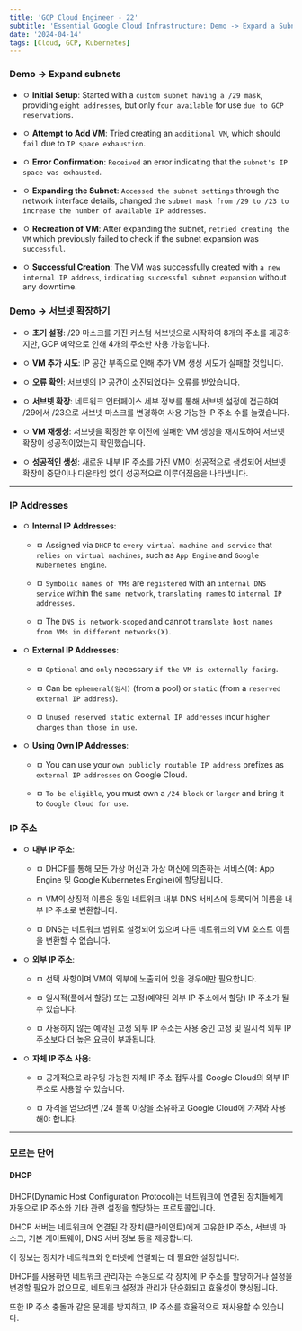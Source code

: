 ```yaml
---
title: 'GCP Cloud Engineer - 22'
subtitle: 'Essential Google Cloud Infrastructure: Demo -> Expand a Subnet / IP addresses'
date: '2024-04-14'
tags: [Cloud, GCP, Kubernetes]
---
```


### Demo -> Expand subnets


- ㅇ **Initial Setup**: Started with a `custom subnet having a /29 mask`, providing `eight addresses`, but only `four available` for use `due to GCP reservations`.

- ㅇ **Attempt to Add VM**: Tried creating an `additional VM`, which should `fail` due to `IP space exhaustion`.

- ㅇ **Error Confirmation**: `Received` an error indicating that the `subnet's IP space was exhausted`.

- ㅇ **Expanding the Subnet**: `Accessed the subnet settings` through the network interface details, changed the `subnet mask from /29 to /23 to increase the number of available IP addresses`.

- ㅇ **Recreation of VM**: After expanding the subnet, `retried creating the VM` which previously failed to check if the subnet expansion was `successful`.

- ㅇ **Successful Creation**: The VM was successfully created with `a new internal IP address`, `indicating successful subnet expansion` without any downtime.

### Demo -> 서브넷 확장하기 

- ㅇ **초기 설정**: /29 마스크를 가진 커스텀 서브넷으로 시작하여 8개의 주소를 제공하지만, GCP 예약으로 인해 4개의 주소만 사용 가능합니다.

- ㅇ **VM 추가 시도**: IP 공간 부족으로 인해 추가 VM 생성 시도가 실패할 것입니다.

- ㅇ **오류 확인**: 서브넷의 IP 공간이 소진되었다는 오류를 받았습니다.

- ㅇ **서브넷 확장**: 네트워크 인터페이스 세부 정보를 통해 서브넷 설정에 접근하여 /29에서 /23으로 서브넷 마스크를 변경하여 사용 가능한 IP 주소 수를 늘렸습니다.

- ㅇ **VM 재생성**: 서브넷을 확장한 후 이전에 실패한 VM 생성을 재시도하여 서브넷 확장이 성공적이었는지 확인했습니다.

- ㅇ **성공적인 생성**: 새로운 내부 IP 주소를 가진 VM이 성공적으로 생성되어 서브넷 확장이 중단이나 다운타임 없이 성공적으로 이루어졌음을 나타냅니다.

----------------

### IP Addresses

- ㅇ **Internal IP Addresses**:
  
  - ㅁ Assigned via `DHCP` to `every virtual machine and service` that `relies on virtual machines`, such as `App Engine` and `Google Kubernetes Engine`.
  
  - ㅁ `Symbolic names of VMs` are `registered` with an `internal DNS service` within the `same network`, `translating names` to `internal IP addresses`.
  
  - ㅁ The `DNS is network-scoped` and cannot `translate host names from VMs in different networks(X)`.

- ㅇ **External IP Addresses**:
  
  - ㅁ `Optional` and `only` necessary `if the VM is externally facing`.
  
  - ㅁ Can be `ephemeral(임시)` (from a pool) or `static` (from a `reserved external IP address`).
  
  - ㅁ `Unused reserved static external IP addresses` incur `higher charges` `than those in use`.

- ㅇ **Using Own IP Addresses**:
  
  - ㅁ You can use your `own publicly routable IP address` prefixes as `external IP addresses` on Google Cloud.
  
  - ㅁ `To be eligible`, you must own a `/24 block` or `larger` and bring it to `Google Cloud for use`.

### IP 주소

- ㅇ **내부 IP 주소**:
  
  - ㅁ DHCP를 통해 모든 가상 머신과 가상 머신에 의존하는 서비스(예: App Engine 및 Google Kubernetes Engine)에 할당됩니다.
  
  - ㅁ VM의 상징적 이름은 동일 네트워크 내부 DNS 서비스에 등록되어 이름을 내부 IP 주소로 변환합니다.
  
  - ㅁ DNS는 네트워크 범위로 설정되어 있으며 다른 네트워크의 VM 호스트 이름을 변환할 수 없습니다.

- ㅇ **외부 IP 주소**:
  
  - ㅁ 선택 사항이며 VM이 외부에 노출되어 있을 경우에만 필요합니다.
  
  - ㅁ 일시적(풀에서 할당) 또는 고정(예약된 외부 IP 주소에서 할당) IP 주소가 될 수 있습니다.
  
  - ㅁ 사용하지 않는 예약된 고정 외부 IP 주소는 사용 중인 고정 및 일시적 외부 IP 주소보다 더 높은 요금이 부과됩니다.

- ㅇ **자체 IP 주소 사용**:
  
  - ㅁ 공개적으로 라우팅 가능한 자체 IP 주소 접두사를 Google Cloud의 외부 IP 주소로 사용할 수 있습니다.
  
  - ㅁ 자격을 얻으려면 /24 블록 이상을 소유하고 Google Cloud에 가져와 사용해야 합니다.

---------------------

### 모르는 단어

#### DHCP

DHCP(Dynamic Host Configuration Protocol)는 네트워크에 연결된 장치들에게 자동으로 IP 주소와 기타 관련 설정을 할당하는 프로토콜입니다.

DHCP 서버는 네트워크에 연결된 각 장치(클라이언트)에게 고유한 IP 주소, 서브넷 마스크, 기본 게이트웨이, DNS 서버 정보 등을 제공합니다. 

이 정보는 장치가 네트워크와 인터넷에 연결되는 데 필요한 설정입니다.

DHCP를 사용하면 네트워크 관리자는 수동으로 각 장치에 IP 주소를 할당하거나 설정을 변경할 필요가 없으므로, 네트워크 설정과 관리가 단순화되고 효율성이 향상됩니다. 

또한 IP 주소 충돌과 같은 문제를 방지하고, IP 주소를 효율적으로 재사용할 수 있습니다.
